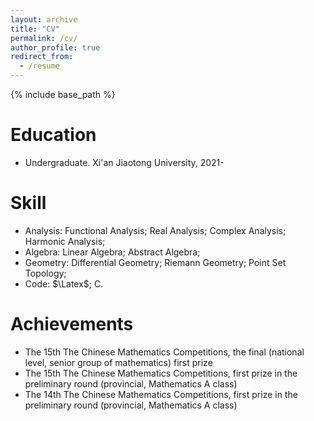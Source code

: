 ```yaml
---
layout: archive
title: "CV"
permalink: /cv/
author_profile: true
redirect_from:
  - /resume
---
```


{% include base_path %}

Education
======

* Undergraduate. Xi'an Jiaotong University, 2021-

Skill
======
* Analysis: Functional Analysis; Real Analysis; Complex Analysis; Harmonic Analysis;
* Algebra: Linear Algebra; Abstract Algebra;
* Geometry: Differential Geometry; Riemann Geometry; Point Set Topology;
* Code: $\Latex$; C.

Achievements
======

* The 15th The Chinese Mathematics Competitions, the final (national level, senior group of mathematics) first prize
* The 15th The Chinese Mathematics Competitions, first prize in the preliminary round (provincial, Mathematics A class)
* The 14th The Chinese Mathematics Competitions, first prize in the preliminary round (provincial, Mathematics A class)
